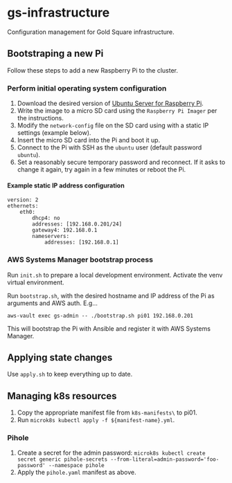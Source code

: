 # gs-infrastructure
Configuration management for Gold Square infrastructure.

## Bootstraping a new Pi

Follow these steps to add a new Raspberry Pi to the cluster.

### Perform initial operating system configuration

1. Download the desired version of [Ubuntu Server for Raspberry Pi](https://ubuntu.com/download/raspberry-pi).
1. Write the image to a micro SD card using the `Raspberry Pi Imager` per the instructions.
1. Modify the `network-config` file on the SD card using with a static IP settings (example below).
1. Insert the micro SD card into the Pi and boot it up.
1. Connect to the Pi with SSH as the `ubuntu` user (default password `ubuntu`).
1. Set a reasonably secure temporary password and reconnect. If it asks to change it again, try again in a few minutes or reboot the Pi.

#### Example static IP address configuration

```
version: 2
ethernets:
    eth0:
        dhcp4: no
        addresses: [192.168.0.201/24]
        gateway4: 192.168.0.1
        nameservers:
            addresses: [192.168.0.1]
```

### AWS Systems Manager bootstrap process

Run `init.sh` to prepare a local development environment.  Activate the venv virtual environment.

Run `bootstrap.sh`, with the desired hostname and IP address of the Pi as arguments and AWS auth. E.g...

```
aws-vault exec gs-admin -- ./bootstrap.sh pi01 192.168.0.201
```

This will bootstrap the Pi with Ansible and register it with AWS Systems Manager.

## Applying state changes

Use `apply.sh` to keep everything up to date.

## Managing k8s resources

1. Copy the appropriate manifest file from `k8s-manifests\` to pi01.
1. Run `microk8s kubectl apply -f ${manifest-name}.yml`.

### Pihole

1. Create a secret for the admin password: `microk8s kubectl create secret generic pihole-secrets --from-literal=admin-password='foo-password' --namespace pihole`
2. Apply the `pihole.yaml` manifest as above.
